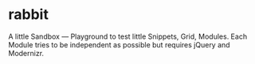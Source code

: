 rabbit
======
A little Sandbox — Playground to test little Snippets, Grid, Modules. Each Module tries to be independent as possible but requires jQuery and Modernizr.
